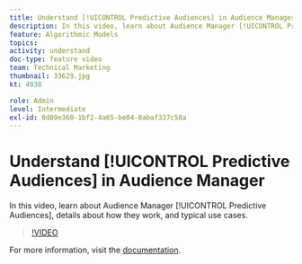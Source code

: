 ```yaml
---
title: Understand [!UICONTROL Predictive Audiences] in Audience Manager
description: In this video, learn about Audience Manager [!UICONTROL Predictive Audiences], details about how they work, and typical use cases.
feature: Algorithmic Models
topics: 
activity: understand
doc-type: feature video
team: Technical Marketing
thumbnail: 33629.jpg
kt: 4938

role: Admin
level: Intermediate
exl-id: 0d09e360-1bf2-4a65-be04-8abaf337c58a
---
```

# Understand [!UICONTROL Predictive Audiences] in Audience Manager

In this video, learn about Audience Manager [!UICONTROL Predictive Audiences], details about how they work, and typical use cases.

>[!VIDEO](https://video.tv.adobe.com/v/33629/?quality=12)

For more information, visit the [documentation](https://experienceleague.adobe.com/docs/audience-manager/user-guide/features/algorithmic-models/predictive-audiences/predictive-audiences.html).
